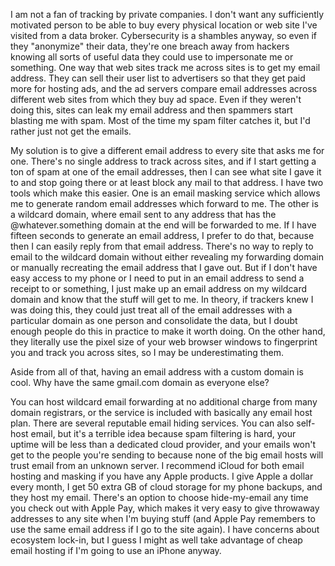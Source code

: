 I am not a fan of tracking by private companies. I don't want any sufficiently motivated person to be able to buy every physical location or web site I've visited from a data broker. Cybersecurity is a shambles anyway, so even if they "anonymize" their data, they're one breach away from hackers knowing all sorts of useful data they could use to impersonate me or something. One way that web sites track me across sites is to get my email address. They can sell their user list to advertisers so that they get paid more for hosting ads, and the ad servers compare email addresses across different web sites from which they buy ad space. Even if they weren't doing this, sites can leak my email address and then spammers start blasting me with spam. Most of the time my spam filter catches it, but I'd rather just not get the emails.

My solution is to give a different email address to every site that asks me for one. There's no single address to track across sites, and if I start getting a ton of spam at one of the email addresses, then I can see what site I gave it to and stop going there or at least block any mail to that address. I have two tools which make this easier. One is an email masking service which allows me to generate random email addresses which forward to me. The other is a wildcard domain, where email sent to any address that has the @whatever.something domain at the end will be forwarded to me. If I have fifteen seconds to generate an email address, I prefer to do that, because then I can easily reply from that email address. There's no way to reply to email to the wildcard domain without either revealing my forwarding domain or manually recreating the email address that I gave out. But if I don't have easy access to my phone or I need to put in an email address to send a receipt to or something, I just make up an email address on my wildcard domain and know that the stuff will get to me. In theory, if trackers knew I was doing this, they could just treat all of the email addresses with a particular domain as one person and consolidate the data, but I doubt enough people do this in practice to make it worth doing. On the other hand, they literally use the pixel size of your web browser windows to fingerprint you and track you across sites, so I may be underestimating them.

Aside from all of that, having an email address with a custom domain is cool. Why have the same gmail.com domain as everyone else?

You can host wildcard email forwarding at no additional charge from many domain registrars, or the service is included with basically any email host plan. There are several reputable email hiding services. You can also self-host email, but it's a terrible idea because spam filtering is hard, your uptime will be less than a dedicated cloud provider, and your emails won't get to the people you're sending to because none of the big email hosts will trust email from an unknown server. I recommend iCloud for both email hosting and masking if you have any Apple products. I give Apple a dollar every month, I get 50 extra GB of cloud storage for my phone backups, and they host my email. There's an option to choose hide-my-email any time you check out with Apple Pay, which makes it very easy to give throwaway addresses to any site when I'm buying stuff (and Apple Pay remembers to use the same email address if I go to the site again). I have concerns about ecosystem lock-in, but I guess I might as well take advantage of cheap email hosting if I'm going to use an iPhone anyway.
